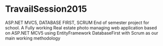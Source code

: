 # TravailSession2015
ASP.NET MVC5, DATABASE FIRST, SCRUM
End of semester project for school. A Fully working Real estate photo managing web application based on ASP.NET MCV5 using EntityFramework DatabaseFirst with Scrum as our main working methodology
